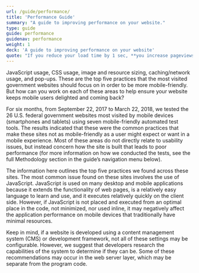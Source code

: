 ```yaml
---
url: /guide/performance/
title: 'Performance Guide'
summary: "A guide to improving performance on your website."
type: guide
guide: performance
guidenav: performance
weight: 1
deck: 'A guide to improving performance on your website'
quote: "If you reduce your load time by 1 sec, **you increase pageviews by 20%**."
---
```


JavaScript usage, CSS usage, image and resource sizing, caching/network usage, and pop-ups. These are the top five practices that the most visited government websites should focus on in order to be more mobile-friendly. But how can you work on each of these areas to help ensure your website keeps mobile users delighted and coming back?

For six months, from September 22, 2017 to March 22, 2018, we tested the 26 U.S. federal government websites most visited by mobile devices (smartphones and tablets) using seven mobile-friendly automated test tools. The results indicated that these were the common practices that make these sites not as mobile-friendly as a user might expect or want in a mobile experience. Most of these areas do not directly relate to usability issues, but instead concern how the site is built that leads to poor performance (for more information on how we conducted the tests, see the full Methodology section in the guide’s navigation menu below).

The information here outlines the top five practices we found across these sites. The most common issue found on these sites involves the use of JavaScript. JavaScript is used on many desktop and mobile applications because it extends the functionality of web pages, is a relatively easy language to learn and use, and it executes relatively quickly on the client side. However, if JavaScript is not placed and executed from an optimal place in the code, not minimized, nor used inline, it may negatively affect the application performance on mobile devices that traditionally have minimal resources.

Keep in mind, if a website is developed using a content management system (CMS) or development framework, not all of these settings may be configurable. However, we suggest that developers research the capabilities of the system to determine if they can be. Some of these recommendations may occur in the web server layer, which may be separate from the program code.
